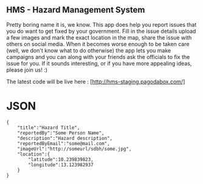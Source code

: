 HMS - Hazard Management System
------------------------------

Pretty boring name it is, we know. This app does help you report issues that you do want to get fixed by your government. Fill in the issue details
upload a few images and mark the exact location in the map, share the issue with others on social media. When it becomes worse enough to be taken
care (well, we don't know what to do otherwise) the app lets you make campaigns and you can along with your friends ask the officials to fix the issue
for you. If it sounds interesting, or if you have more appealing ideas, please join us! :)

The latest code will be live here : [http://hms-staging.pagodabox.com/]

JSON
====
```
{
	"title":"Hazard Title",
	"reportedBy":"Some Person Name",
	"description":"Hazard description",
	"reportedByEmail":"some@mail.com",
	"imageUrl":"http://someurl/sdbh/some.jpg",
	"location":{
		"latitude":10.239839823,
		"longitude":13.123982937
	}
}
```
